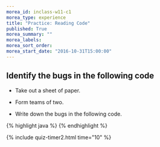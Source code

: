 ```yaml
---
morea_id: inclass-w11-c1
morea_type: experience
title: "Practice: Reading Code"
published: True
morea_summary: ""
morea_labels:
morea_sort_order:
morea_start_date: "2016-10-31T15:00:00"
---
```


## Identify the bugs in the following code

* Take out a sheet of paper.

* Form teams of two.

* Write down the bugs in the following code.

{% highlight java %}
{% endhighlight %}

{% include quiz-timer2.html time="10" %}
